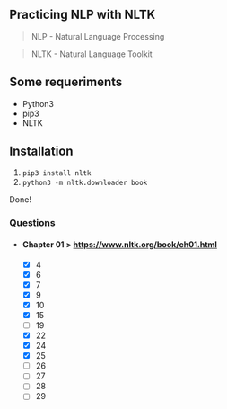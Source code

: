 ## Practicing NLP with NLTK 

>  NLP - Natural Language Processing

>  NLTK - Natural Language Toolkit

## Some requeriments

- Python3
- pip3
- NLTK

## Installation

1. `pip3 install nltk`
2. `python3 -m nltk.downloader book`

Done!

### Questions

- #### Chapter 01 > https://www.nltk.org/book/ch01.html
  - [x] 4
  - [x] 6
  - [x] 7
  - [x] 9
  - [x] 10
  - [x] 15
  - [ ] 19
  - [x] 22
  - [x] 24
  - [x] 25
  - [ ] 26
  - [ ] 27
  - [ ] 28
  - [ ] 29
